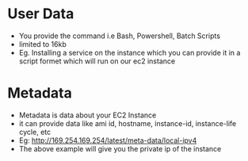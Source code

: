 # User Data
- You provide the command i.e Bash, Powershell, Batch Scripts
- limited to 16kb
- Eg. Installing a service on the instance which you can provide it in a script formet which will run on our ec2 instance

# Metadata
- Metadata is data about your EC2 Instance
- it can provide data like ami id, hostname, instance-id, instance-life cycle, etc
- Eg: http://169.254.169.254/latest/meta-data/local-ipv4
- The above example will give you the private ip of the instance 
